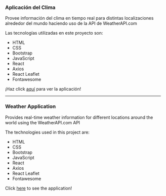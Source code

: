 <h3>Aplicación del Clima</h3>

Provee información del clima en tiempo real para distintas localizaciones alrededor del mundo haciendo uso de la API de WeatherAPI.com

Las tecnologías utilizadas en este proyecto son:

<ul>
  <li>HTML</li>
  <li>CSS</li>
  <li>Bootstrap</li>
  <li>JavaScript</li>
  <li>React</li>
  <li>Axios</li>
  <li>React Leaflet</li>
  <li>Fontawesome</li>
</ul>
  
¡Haz click [aquí](https://pabloyamakata.github.io/weather-app/) para ver la aplicación!

---

<h3>Weather Application</h3>

Provides real-time weather information for different locations around the world using the WeatherAPI.com API

The technologies used in this project are:

<ul>
  <li>HTML</li>
  <li>CSS</li>
  <li>Bootstrap</li>
  <li>JavaScript</li>
  <li>React</li>
  <li>Axios</li>
  <li>React Leaflet</li>
  <li>Fontawesome</li>
</ul>

Click [here](https://pabloyamakata.github.io/weather-app/) to see the application!
